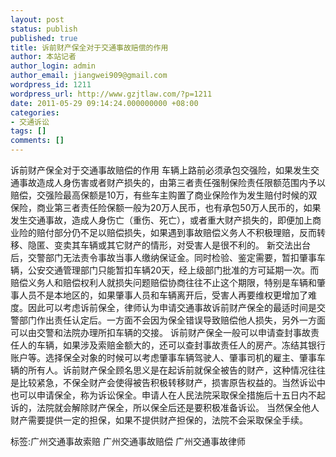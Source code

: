 ```yaml
---
layout: post
status: publish
published: true
title: 诉前财产保全对于交通事故赔偿的作用
author: 本站记者
author_login: admin
author_email: jiangwei909@gmail.com
wordpress_id: 1211
wordpress_url: http://www.gzjtlaw.com/?p=1211
date: 2011-05-29 09:14:24.000000000 +08:00
categories:
- 交通诉讼
tags: []
comments: []
---
```

诉前财产保全对于交通事故赔偿的作用 车辆上路前必须承包交强险，如果发生交通事故造成人身伤害或者财产损失的，由第三者责任强制保险责任限额范围内予以赔偿，交强险最高保额是10万，有些车主购置了商业保险作为发生赔付时候的双保险，商业第三者责任险保额一般为20万人民币，也有承包50万人民币的，如果发生交通事故，造成人身伤亡（重伤、死亡），或者重大财产损失的，即便加上商业险的赔付部分仍不足以赔偿损失，如果遇到事故赔偿义务人不积极理赔，反而转移、隐匿、变卖其车辆或其它财产的情形，对受害人是很不利的。 新交法出台后，交警部门无法责令事故当事人缴纳保证金。同时检验、鉴定需要，暂扣肇事车辆，公安交通管理部门只能暂扣车辆20天，经上级部门批准的方可延期一次。而赔偿义务人和赔偿权利人就损失问题赔偿协商往往不止这个期限，特别是车辆和肇事人员不是本地区的，如果肇事人员和车辆离开后，受害人再要维权更增加了难度。因此可以考虑诉前保全，律师认为申请交通事故诉前财产保全的最适时间是交警部门作出责任认定后。一方面不会因为保全错误导致赔偿他人损失，另外一方面可以由交警和法院办理所扣车辆的交接。 诉前财产保全一般可以申请查封事故责任人的车辆，如果涉及索赔金额大的，还可以查封事故责任人的房产。冻结其银行账户等。选择保全对象的时候可以考虑肇事车辆驾驶人、肇事司机的雇主、肇事车辆的所有人。诉前财产保全顾名思义是在起诉前就保全被告的财产，这种情况往往是比较紧急，不保全财产会使得被告积极转移财产，损害原告权益的。当然诉讼中也可以申请保全，称为诉讼保全。申请人在人民法院采取保全措施后十五日内不起诉的，法院就会解除财产保全，所以保全后还是要积极准备诉讼。 当然保全他人财产需要提供一定的担保，如果不提供财产担保的，法院不会采取保全手续。标签:广州交通事故索赔 广州交通事故赔偿 广州交通事故律师
